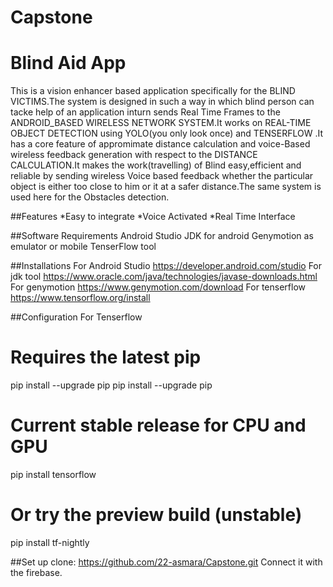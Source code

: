 # Capstone
# Blind Aid App
This is a vision enhancer based application specifically for the BLIND VICTIMS.The system is designed in such a way in which blind person can tacke help of an application inturn sends Real Time Frames to the ANDROID_BASED WIRELESS NETWORK SYSTEM.It works on REAL-TIME OBJECT DETECTION using YOLO(you only look once) and TENSERFLOW .It has a core feature of appromimate distance calculation and voice-Based wireless feedback generation with respect to the DISTANCE CALCULATION.It makes the work(travelling) of Blind easy,efficient and reliable by sending wireless Voice based feedback whether the particular object is either too close to him or it at a safer distance.The same system is used here for the Obstacles detection.


##Features
*Easy to integrate
*Voice Activated
*Real Time Interface


##Software Requirements
Android Studio
JDK for android 
Genymotion as emulator or mobile
TenserFlow tool


##Installations
For Android Studio
https://developer.android.com/studio
For jdk tool
https://www.oracle.com/java/technologies/javase-downloads.html
For genymotion
https://www.genymotion.com/download
For tenserflow
https://www.tensorflow.org/install


##Configuration
For Tenserflow
# Requires the latest pip
pip install --upgrade pip
pip install --upgrade pip
# Current stable release for CPU and GPU
pip install tensorflow
# Or try the preview build (unstable)
pip install tf-nightly

##Set up
clone:
https://github.com/22-asmara/Capstone.git
Connect it with the firebase.
